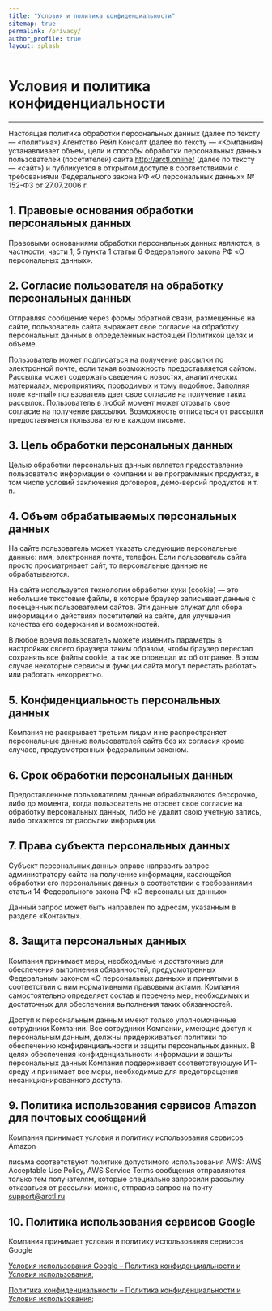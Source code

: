 ```yaml
---
title: "Условия и политика конфиденциальности"
sitemap: true
permalink: /privacy/
author_profile: true
layout: splash
---
```


# Условия и политика конфиденциальности
---

Настоящая политика обработки персональных данных (далее по тексту — «политика») Агентство Рейл Консалт (далее по тексту — «Компания») устанавливает объем, цели и способы обработки персональных данных пользователей (посетителей) сайта http://arctl.online/ (далее по тексту — «сайт») и публикуется в открытом доступе в соответствиями с требованиями Федерального закона РФ «О персональных данных» № 152-ФЗ от 27.07.2006 г.

## **1. Правовые основания обработки персональных данных**
Правовыми основаниями обработки персональных данных являются, в частности, части 1, 5 пункта 1 статьи 6 Федерального закона РФ «О персональных данных».

## **2. Согласие пользователя на обработку персональных данных**
Отправляя сообщение через формы обратной связи, размещенные на сайте, пользователь сайта выражает свое согласие на обработку персональных данных в определенных настоящей Политикой целях и объеме.

Пользователь может подписаться на получение рассылки по электронной почте, если такая возможность предоставляется сайтом. Рассылка может содержать сведения о новостях, аналитических материалах, мероприятиях, проводимых и тому подобное. Заполняя поле «e-mail» пользователь дает свое согласие на получение таких рассылок. Пользователь в любой момент может отозвать свое согласие на получение рассылки. Возможность отписаться от рассылки предоставляется пользователю в каждом письме.

## **3. Цель обработки персональных данных**
Целью обработки персональных данных является предоставление пользователю информации о компании и ее программных продуктах, в том числе условий заключения договоров, демо-версий продуктов и т. п.

## **4. Объем обрабатываемых персональных данных**
На сайте пользователь может указать следующие персональные данные: имя, электронная почта, телефон. Если пользователь сайта просто просматривает сайт, то персональные данные не обрабатываются.

На сайте используется технологии обработки куки (cookie) — это небольшие текстовые файлы, в которые браузер записывает данные с посещенных пользователем сайтов. Эти данные служат для сбора информации о действиях посетителей на сайте, для улучшения качества его содержания и возможностей.

В любое время пользователь можете изменить параметры в настройках своего браузера таким образом, чтобы браузер перестал сохранять все файлы cookie, а так же оповещал их об отправке. В этом случае некоторые сервисы и функции сайта могут перестать работать или работать некорректно.

## **5. Конфиденциальность персональных данных**
Компания не раскрывает третьим лицам и не распространяет персональные данные пользователей сайта без их согласия кроме случаев, предусмотренных федеральным законом.

## **6. Срок обработки персональных данных**
Предоставленные пользователем данные обрабатываются бессрочно, либо до момента, когда пользователь не отзовет свое согласие на обработку персональных данных, либо не удалит свою учетную запись, либо откажется от рассылки информации.

## **7. Права субъекта персональных данных**
Субъект персональных данных вправе направить запрос администратору сайта на получение информации, касающейся обработки его персональных данных в соответствии с требованиями статьи 14 Федерального закона РФ «О персональных данных»

Данный запрос может быть направлен по адресам, указанным в разделе «Контакты».

##  **8. Защита персональных данных**
Компания принимает меры, необходимые и достаточные для обеспечения выполнения обязанностей, предусмотренных Федеральным законом «О персональных данных» и принятыми в соответствии с ним нормативными правовыми актами. Компания самостоятельно определяет состав и перечень мер, необходимых и достаточных для обеспечения выполнения таких обязанностей.

Доступ к персональным данным имеют только уполномоченные сотрудники Компании. Все сотрудники Компании, имеющие доступ к персональным данным, должны придерживаться политики по обеспечению конфиденциальности и защиты персональных данных. В целях обеспечения конфиденциальности информации и защиты персональных данных Компания поддерживает соответствующую ИТ-среду и принимает все меры, необходимые для предотвращения несанкционированного доступа.

##  **9. Политика использования сервисов Amazon для почтовых сообщений**
Компания принимает условия и политику использования сервисов Amazon

письма соответствуют политике допустимого использования AWS: AWS Acceptable Use Policy, AWS Service Terms
сообщения отправляются только тем получателям, которые специально запросили рассылку
отказаться от рассылки можно, отправив запрос на почту support@arctl.ru

## **10. Политика использования сервисов Google**
Компания принимает условия и политику использования сервисов Google

[Условия использования Google – Политика конфиденциальности и Условия использования](https://policies.google.com/terms?hl=ru);<br />

[Политика конфиденциальности – Политика конфиденциальности и Условия использования](https://policies.google.com/privacy?hl=ru);
